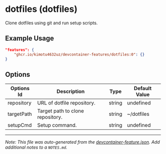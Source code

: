 
# dotfiles (dotfiles)

Clone dotfiles using git and run setup scripts.

## Example Usage

```json
"features": {
    "ghcr.io/kimotu4632uz/devcontainer-features/dotfiles:0": {}
}
```

## Options

| Options Id | Description | Type | Default Value |
|-----|-----|-----|-----|
| repository | URL of dotfile repository. | string | undefined |
| targetPath | Target path to clone repository. | string | ~/dotfiles |
| setupCmd | Setup command. | string | undefined |



---

_Note: This file was auto-generated from the [devcontainer-feature.json](https://github.com/kimotu4632uz/devcontainer-features/blob/main/src/dotfiles/devcontainer-feature.json).  Add additional notes to a `NOTES.md`._
